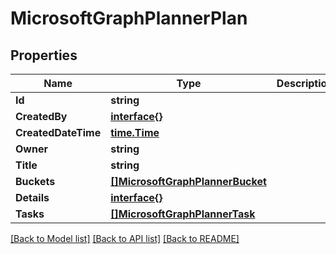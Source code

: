 # MicrosoftGraphPlannerPlan

## Properties

Name | Type | Description | Notes
------------ | ------------- | ------------- | -------------
**Id** | **string** |  | [optional] 
**CreatedBy** | [**interface{}**](.md) |  | [optional] 
**CreatedDateTime** | [**time.Time**](time.Time.md) |  | [optional] 
**Owner** | **string** |  | [optional] 
**Title** | **string** |  | [optional] 
**Buckets** | [**[]MicrosoftGraphPlannerBucket**](microsoft.graph.plannerBucket.md) |  | [optional] 
**Details** | [**interface{}**](.md) |  | [optional] 
**Tasks** | [**[]MicrosoftGraphPlannerTask**](microsoft.graph.plannerTask.md) |  | [optional] 

[[Back to Model list]](../README.md#documentation-for-models) [[Back to API list]](../README.md#documentation-for-api-endpoints) [[Back to README]](../README.md)



